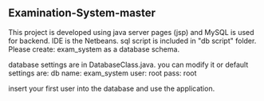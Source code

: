 ## Examination-System-master

This project is developed using java server pages (jsp) and MySQL is used for backend. IDE is the Netbeans. sql script is included in "db script" folder. Please create: exam_system as a database schema.

database settings are in DatabaseClass.java. you can modify it or default settings are: db name: exam_system user: root pass: root

insert your first user into the database and use the application. 

